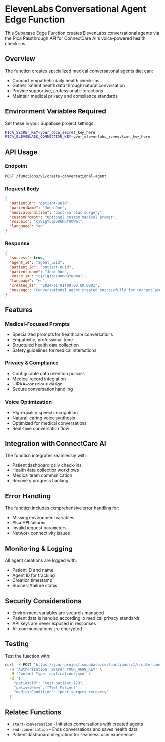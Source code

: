 # ElevenLabs Conversational Agent Edge Function

This Supabase Edge Function creates ElevenLabs conversational agents via the Pica Passthrough API for ConnectCare AI's voice-powered health check-ins.

## Overview

The function creates specialized medical conversational agents that can:
- Conduct empathetic daily health check-ins
- Gather patient health data through natural conversation
- Provide supportive, professional interactions
- Maintain medical privacy and compliance standards

## Environment Variables Required

Set these in your Supabase project settings:

```bash
PICA_SECRET_KEY=your_pica_secret_key_here
PICA_ELEVENLABS_CONNECTION_KEY=your_elevenlabs_connection_key_here
```

## API Usage

### Endpoint
```
POST /functions/v1/create-conversational-agent
```

### Request Body
```json
{
  "patientId": "patient-uuid",
  "patientName": "John Doe",
  "medicalCondition": "post-cardiac surgery",
  "customPrompt": "Optional custom medical prompt",
  "voiceId": "cjVigY5qzO86Huf0OWal",
  "language": "en"
}
```

### Response
```json
{
  "success": true,
  "agent_id": "agent_uuid",
  "patient_id": "patient-uuid",
  "patient_name": "John Doe",
  "voice_id": "cjVigY5qzO86Huf0OWal",
  "language": "en",
  "created_at": "2024-01-01T00:00:00.000Z",
  "message": "Conversational agent created successfully for ConnectCare AI"
}
```

## Features

### Medical-Focused Prompts
- Specialized prompts for healthcare conversations
- Empathetic, professional tone
- Structured health data collection
- Safety guidelines for medical interactions

### Privacy & Compliance
- Configurable data retention policies
- Medical record integration
- HIPAA-conscious design
- Secure conversation handling

### Voice Optimization
- High-quality speech recognition
- Natural, caring voice synthesis
- Optimized for medical conversations
- Real-time conversation flow

## Integration with ConnectCare AI

The function integrates seamlessly with:
- Patient dashboard daily check-ins
- Health data collection workflows
- Medical team communication
- Recovery progress tracking

## Error Handling

The function includes comprehensive error handling for:
- Missing environment variables
- Pica API failures
- Invalid request parameters
- Network connectivity issues

## Monitoring & Logging

All agent creations are logged with:
- Patient ID and name
- Agent ID for tracking
- Creation timestamp
- Success/failure status

## Security Considerations

- Environment variables are securely managed
- Patient data is handled according to medical privacy standards
- API keys are never exposed in responses
- All communications are encrypted

## Testing

Test the function with:

```bash
curl -X POST 'https://your-project.supabase.co/functions/v1/create-conversational-agent' \
  -H 'Authorization: Bearer YOUR_ANON_KEY' \
  -H 'Content-Type: application/json' \
  -d '{
    "patientId": "test-patient-123",
    "patientName": "Test Patient",
    "medicalCondition": "post-surgery recovery"
  }'
```

## Related Functions

- `start-conversation` - Initiates conversations with created agents
- `end-conversation` - Ends conversations and saves health data
- Patient dashboard integration for seamless user experience